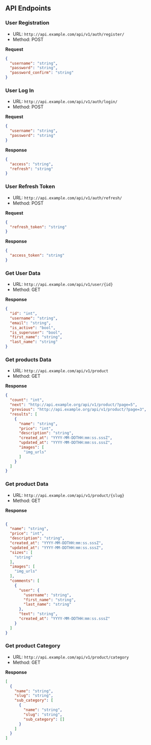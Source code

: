 ## API Endpoints


### User Registration

- URL: `http://api.example.com/api/v1/auth/register/`
- Method: POST

**Request**

```json
{
  "username": "string",
  "password": "string",
  "password_confirm": "string"
}
```

### User Log In

- URL: `http://api.example.com/api/v1/auth/login/`
- Method: POST

**Request**

```json
{
  "username": "string",
  "password": "string"
}
```

**Response**
```json
{
  "access": "string",
  "refresh": "string"
}
```

### User Refresh Token

- URL: `http://api.example.com/api/v1/auth/refresh/`
- Method: POST

**Request**

```json
{
  "refresh_token": "string"
}
```

**Response**
```json
{
  "access_token": "string"
}
```

### Get User Data

- URL: `http://api.example.com/api/v1/user/{id}`
- Method: GET

**Response**

```json
{
  "id": "int",
  "username": "string",
  "email": "string",
  "is_active": "bool",
  "is_superuser": "bool",
  "first_name": "string",
  "last_name": "string"
}
```

### Get products Data

- URL: `http://api.example.com/api/v1/product`
- Method: GET

**Response**

```json
{
  "count": "int",
  "next": "http://api.example.org/api/v1/product/?page=5",
  "previous": "http://api.example.org/api/v1/product/?page=3",
  "results": [
    {
      "name": "string",
      "price": "int",
      "description": "string",
      "created_at": "YYYY-MM-DDTHH:mm:ss.sssZ",
      "updated_at": "YYYY-MM-DDTHH:mm:ss.sssZ",
      "images": [
        "img_urls"
      ]
    }
  ]
}
```

### Get product Data

- URL: `http://api.example.com/api/v1/product/{slug}`
- Method: GET

**Response**

```json

{
  "name": "string",
  "price": "int",
  "description": "string",
  "created_at": "YYYY-MM-DDTHH:mm:ss.sssZ",
  "updated_at": "YYYY-MM-DDTHH:mm:ss.sssZ",
  "sizes": [
    "string"
  ],
  "images": [
    "img_urls"
  ],
  "comments": [
    {
      "user": {
        "username": "string",
        "first_name": "string",
        "last_name": "string"
      },
      "text": "string",
      "created_at": "YYYY-MM-DDTHH:mm:ss.sssZ"
    }
  ]
}
```

### Get product Category

- URL: `http://api.example.com/api/v1/product/category`
- Method: GET

**Response**

```json
[
  {
    "name": "string",
    "slug": "string",
    "sub_category": [
      {
        "name": "string",
        "slug": "string",
        "sub_category": []
      }
    ]
  }
]
```
